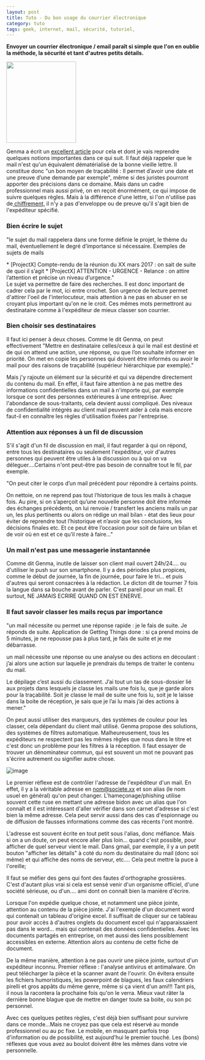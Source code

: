 ```yaml
---
layout: post
title: Tuto - Du bon usage du courrier électronique
category: tuto
tags: geek, internet, mail, sécurité, tutoriel, 
---
```

**Envoyer un courrier électronique / email paraît si simple que l'on en oublie la méthode, la sécurité et tant d'autres petits détails.**

<img class="" src="https://upload.wikimedia.org/wikipedia/commons/3/36/Penny_black.jpg" width="182" height="212" />

Genma a écrit un <a href="https://blog.genma.fr/?Lifehacking-et-la-gestion-des-mails">excellent article</a> pour cela et dont je vais reprendre quelques notions importantes dans ce qui suit. Il faut déjà rappeler que le mail n'est qu'un équivalent dématérialisé de la bonne vieille lettre. Il constitue donc "un bon moyen de traçabilité : Il permet d’avoir une date et une preuve d’une demande par exemple", même si des juristes pourront apporter des précisions dans ce domaine. Mais dans un cadre professionnel mais aussi privé, on en reçoit énormément, ce qui impose de suivre quelques règles. Mais à la différence d'une lettre, si l'on n'utilise pas de<a href="https://cheziceman.wordpress.com/2015/06/10/tuto-crypter-chiffrer-et-signer-ses-emails-sur-son-smartphone-et-son-pc-windows/"> chiffrement,</a> il n'y a pas d'enveloppe ou de preuve qu'il s'agit bien de l'expéditeur spécifié.

### Bien écrire le sujet

"le sujet du mail rappelera dans une forme définie le projet, le thème du mail, éventuellement le degré d’importance si nécessaire. Exemples de sujets de mails

* [ProjectX] Compte-rendu de la réunion du XX mars 2017 : on sait de suite de quoi il s’agit
* [ProjectX] ATTENTION - URGENCE - Relance : on attire l’attention et précise un niveau d’urgence."<br class="autobr" />Le sujet va permettre de faire des recherches. Il est donc important de cadrer cela par le mot, ici entre crochet. Son urgence de lecture permet d'attirer l'oeil de l'interlocuteur, mais attention à ne pas en abuser en se croyant plus important qu'on ne le croit. Ces mêmes mots permettront au destinataire comme à l'expéditeur de mieux classer son courrier.

### Bien choisir ses destinataires

Il faut ici penser à deux choses. Comme le dit Genma, on peut effectivement "Mettre en destinataire celles/ceux à qui le mail est destiné et de qui on attend une action, une réponse, ou que l’on souhaite informer en priorité. On met en copie les personnes qui doivent être informés ou avoir le mail pour des raisons de traçabilité (supérieur hiérarchique par exemple)."

Mais j'y rajoute un élément sur la sécurité et qui va dépendre directement du contenu du mail. En effet, il faut faire attention à ne pas mettre des informations confidentielles dans un mail à n'importe qui, par exemple lorsque ce sont des personnes extérieures à une entreprise. Avec l'abondance de sous-traitants, cela devient aussi compliqué. Des niveaux de confidentialité intégrés au client mail peuvent aider à cela mais encore faut-il en connaître les règles d'utilisation fixées par l'entreprise.

### Attention aux réponses à un fil de discussion

S'il s'agit d'un fil de discussion en mail, il faut regarder à qui on répond, entre tous les destinataires ou seulement l'expéditeur, voir d'autres personnes qui peuvent être utiles à la discussion ou à qui on va déleguer....Certains n'ont peut-être pas besoin de connaître tout le fil, par exemple.

"On peut citer le corps d’un mail précédent pour répondre à certains points.

On nettoie, on ne reprend pas tout l’historique de tous les mails à chaque fois. Au pire, si on s’aperçoit qu’une nouvelle personne doit être informée des échanges précédents, on lui renvoie / transfert les anciens mails un par un, les plus pertinents ou alors on rédige un mail bilan - état des lieux pour éviter de reprendre tout l’historique et n’avoir que les conclusions, les décisions finales etc. Et ce peut être l’occasion pour soit de faire un bilan et de voir où en est et ce qu’il reste à faire..."

### Un mail n'est pas une messagerie instantannée

Comme dit Genma, inutile de laisser son client mail ouvert 24h/24.... ou d'utiliser le push sur son smartphone. Il y a des périodes plus propices, comme le début de journée, la fin de journée, pour faire le tri... et puis d'autres qui seront consacrées à la rédaction. Le dicton dit de tourner 7 fois la langue dans sa bouche avant de parler. C'est pareil pour un mail. Et surtout, NE JAMAIS ECRIRE QUAND ON EST ENERVE.

### Il faut savoir classer les mails reçus par importance

"un mail nécessite ou permet une réponse rapide : je le fais de suite. Je réponds de suite. Application de Getting Things done : si ça prend moins de 5 minutes, je ne repousse pas à plus tard, je fais de suite et je me débarrasse.

un mail nécessite une réponse ou une analyse ou des actions en découlant : j’ai alors une action sur laquelle je prendrais du temps de traiter le contenu du mail.

Le dépilage c’est aussi du classement. J’ai tout un tas de sous-dossier lié aux projets dans lesquels je classe les mails une fois lu, que je garde alors pour la traçabilité. Soit je classe le mail de suite une fois lu, soit je le laisse dans la boite de réception, je sais que je l’ai lu mais j’ai des actions à mener."

On peut aussi utiliser des marqueurs, des systèmes de couleur pour les classer, cela dépendant du client mail utilisé. Genma propose des solutions, des systèmes de filtres automatique. Malheureusement, tous les expéditeurs ne respectent pas les mêmes règles que nous dans le titre et c'est donc un problème pour les filtres à la réception. Il faut essayer de trouver un dénominateur commun, qui est souvent un mot ne pouvant pas s'écrire autrement ou signifier autre chose.

![image](https://filedn.eu/llqi9IBxlYouGRXYG2xlROb/img/2017/danger.png)

Le premier réflexe est de contrôler l'adresse de l'expéditeur d'un mail. En effet, il y a la véritable adresse en nom@societe.xx et son alias (le nom usuel en général) qu'on peut changer. L'hameçonage/phishing utilise souvent cette ruse en mettant une adresse bidon avec un alias que l'on connaît et il est intéressant d'aller vérifier dans son carnet d'adresse si c'est bien la même adresse. Cela peut servir aussi dans des cas d'espionnage ou de diffusion de fausses informations comme des cas récents l'ont montré.

L'adresse est souvent écrite en tout petit sous l'alias, donc méfiance. Mais si on a un doute, on peut encore aller plus loin... quand c'est possible, pour afficher de quel serveur vient le mail. Dans gmail, par exemple, il y a un petit bouton "afficher les détails" à coté du nom du destinataire du mail (donc soi même) et qui affiche des noms de serveur, etc.... Cela peut mettre la puce à l'oreille;

Il faut se méfier des gens qui font des fautes d'orthographe grossières. C'est d'autant plus vrai si cela est sensé venir d'un organisme officiel, d'une société sérieuse, ou d'un.... ami dont on connaît bien la manière d'écrire.

Lorsque l'on expédie quelque chose, et notamment une pièce jointe, attention au contenu de la pièce jointe. J'ai l'exemple d'un document word qui contenait un tableau d'origine excel. Il suffisait de cliquer sur ce tableau pour avoir accès à d'autres onglets du document excel qui n'apparaissaient pas dans le word... mais qui contenait des données confidentielles. Avec les documents partagés en entreprise, on met aussi des liens possiblement accessibles en externe. Attention alors au contenu de cette fiche de document.

De la même manière, attention à ne pas ouvrir une pièce jointe, surtout d'un expéditeur inconnu. Premier réflexe : l'analyse antivirus et antimalware. On peut télécharger la pièce et la scanner avant de l'ouvrir. On évitera ensuite les fichiers humoristiques, les powerpoint de blagues, les faux calendriers pirelli et gros appâts du même genre, même si ça vient d'un ami!!! Tant pis, il nous la racontera la prochaine fois qu'on le verra. Mieux vaut râter la dernière bonne blague que de mettre en danger toute sa boite, ou son pc personnel.

Avec ces quelques petites règles, c'est déjà bien suffisant pour survivre dans ce monde...Mais ne croyez pas que cela est réservé au monde professionnel ou au pc fixe. Le mobile, en masquant parfois trop d'information ou de possibilité, est aujourd'hui le premier touché. Les (bons) réflexes que vous avez au boulot doivent être les mêmes dans votre vie personnelle.
